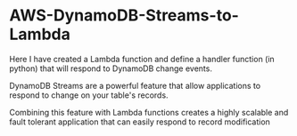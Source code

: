 # AWS-DynamoDB-Streams-to-Lambda
Here I have created a Lambda function and define a handler function (in python) that will respond to DynamoDB change events.

DynamoDB Streams are a powerful feature that allow applications to respond to change on your table's records. 

Combining this feature with Lambda functions creates a highly scalable and fault tolerant application that can easily respond to record modification
